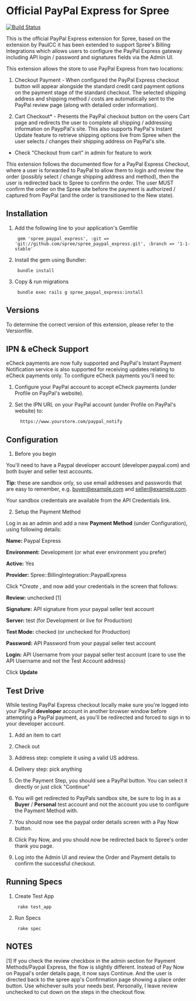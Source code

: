 # Official PayPal Express for Spree

[![Build Status](https://secure.travis-ci.org/spree/spree_paypal_express.png?branch=1-1-stable)](http://travis-ci.org/spree/spree_paypal_express)

This is the official PayPal Express extension for Spree, based on the extension by PaulCC it has been extended to support Spree's
Billing Integrations which allows users to configure the PayPal Express gateway including API login / password and signatures fields
via the Admin UI.

This extension allows the store to use PayPal Express from two locations:

  1. Checkout Payment - When configured the PayPal Express checkout button will appear alongside the standard credit card payment
  options on the payment stage of the standard checkout. The selected shipping address and shipping method / costs are automatically
  sent to the PayPal review page (along with detailed order information).


  2. Cart Checkout* - Presents the PayPal checkout button on the users Cart page and redirects the user to complete
  all shipping / addressing information on PaypPal's site. This also supports PayPal's Instant Update feature to retrieve shipping options live from
  Spree when the user selects / changes their shipping address on PayPal's site.
  * Check "Checkout from cart" in admin for feature to work

This extension follows the documented flow for a PayPal Express Checkout, where a user is forwarded to PayPal to allow them to login and review
the order (possibly select / change shipping address and method), then the user is redirected back to Spree to confirm the order. The user
MUST confirm the order on the Spree site before the payment is authorized / captured from PayPal (and the order is transitioned to the New state).


## Installation

1. Add the following line to your application's Gemfile

        gem 'spree_paypal_express', :git => 'git://github.com/spree/spree_paypal_express.git', :branch => '1-1-stable'

2. Install the gem using Bundler:

        bundle install

3. Copy & run migrations

        bundle exec rails g spree_paypal_express:install

## Versions

To determine the correct version of this extension, please refer to the Versionfile.

## IPN & eCheck Support

eCheck payments are now fully supported and PayPal's Instant Payment Notification service is also supported for receiving updates relating to eCheck payments only. To configure eCheck payments you'll need to:

1. Configure your PayPal account to accept eCheck payments (under Profile on PayPal's website).

2. Set the IPN URL on your PayPal account (under Profile on PayPal's website) to:

         https://www.yourstore.com/paypal_notify


## Configuration

1. Before you begin

You'll need to have a Paypal developer account (developer.paypal.com) and both buyer and seller test accounts.

**Tip:** these are sandbox only, so use email addresses and passwords that are easy to  remember, e.g. buyer@example.com and seller@example.com.

Your sandbox credentials are available from the API Credentials link.

2. Setup the Payment Method

Log in as an admin and add a new **Payment Method** (under Configuration), using following details:

**Name:** Paypal Express

**Environment:** Development (or what ever environment you prefer)

**Active:** Yes

**Provider:** Spree::BillingIntegration::PaypalExpress

Click **Create* , and now add your credentials in the screen that follows:

**Review:** unchecked [1]

**Signature:** API signature from your paypal seller test account

**Server:** test (for Development or live for Production)

**Test Mode:** checked (or unchecked for Production)

**Password:** API Password from your paypal seller test account

**Login:** API Username from your paypal seller test account (care to use the API Username and not the Test Account address)

Click **Update**

## Test Drive

While testing PayPal Express checkout locally make sure you're logged into your PayPal **developer** account in another browser window before attempting a PayPal payment, as you'll be redirected and forced to sign in to your developer account.

1. Add an item to cart

2. Check out

3. Address step: complete it using a valid US address.

4. Delivery step: pick anything

5. On the Payment Step, you should see a PayPal button. You can select it directly or just click "Continue"

6. You will get redirected to PayPals sandbox site, be sure to log in as a **Buyer** / **Personal** test account and not the account you use to configure the Payment Method with.

7. You should now see the paypal order details screen with a Pay Now button.

8. Click Pay Now, and you should now be redirected back to Spree's order thank you page.

9. Log into the Admin UI and review the Order and Payment details to confirm the successful checkout.


## Running Specs

1. Create Test App

        rake test_app

2. Run Specs

        rake spec

## NOTES

[1] If you check the review checkbox in the admin section for Payment Methods/Paypal Express, the flow is slightly different. Instead of Pay Now on Paypal's order details page, it now says Continue. And the user is directed back to the spree app's Confirmation page showing a place order button. Use whichever suits your needs best. Personally, I leave review unchecked to cut down on the steps in the checkout flow.
